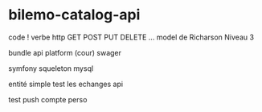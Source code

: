 # bilemo-catalog-api
code !
verbe http GET POST PUT DELETE ...
model de Richarson Niveau 3

bundle api platform (cour)
swager

symfony squeleton
mysql


entité simple 
test les echanges api

test push compte perso 